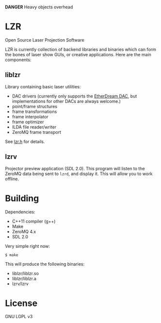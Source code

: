 
**DANGER** Heavy objects overhead

LZR
===

Open Source Laser Projection Software

LZR is currently collection of backend libraries and binaries which can form the bones of laser show GUIs, or creative applications. Here are the main components:

liblzr
------

Library containing basic laser utilities:

- DAC drivers (currently only supports the [EtherDream DAC](http://www.ether-dream.com/), but implementations for other DACs are always welcome.)
- point/frame structures
- frame transformations
- frame interpolator
- frame optimizer
- ILDA file reader/writer
- ZeroMQ frame transport

See [lzr.h](https://github.com/brendanwhitfield/lzr/blob/master/liblzr/liblzr.h) for details.


lzrv
----
Projector preview application (SDL 2.0). This program will listen to the ZeroMQ data being sent to `lzrd`, and display it. This will allow you to work offline.




Building
========

Dependencies:

- C++11 compiler (g++)
- Make
- ZeroMQ 4.x
- SDL 2.0

Very simple right now:

```shell
$ make
```

This will produce the following binaries:

- liblzr/liblzr.so
- liblzr/liblzr.a
- lzrv/lzrv


License
=======

GNU LGPL v3
